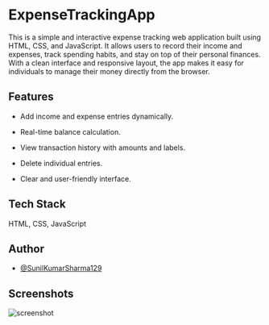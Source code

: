 # ExpenseTrackingApp

This is a simple and interactive expense tracking web application built using HTML, CSS, and JavaScript. It allows users to record their income and expenses, track spending habits, and stay on top of their personal finances. With a clean interface and responsive layout, the app makes it easy for individuals to manage their money directly from the browser.


## Features


- Add income and expense entries dynamically.

- Real-time balance calculation.

- View transaction history with amounts and labels.

- Delete individual entries.

- Clear and user-friendly interface.

  
## Tech Stack

HTML, CSS, JavaScript

 

## Author
- [@SunilKumarSharma129](https://github.com/SunilKumarSharma129)
 
 
## Screenshots
![screenshot](https://github.com/SunilKumarSharma129/ExpenseTrackingApp/blob/5a84d255cecb0f8249f45921dd121bf12bd1fed1/image-01.jpeg) 
 

